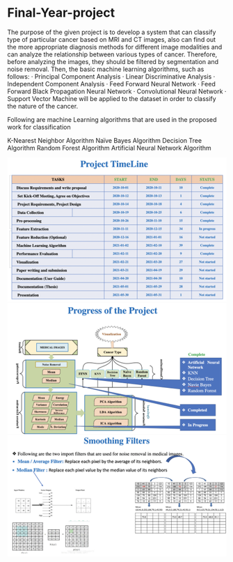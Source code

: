 # Final-Year-project 
The purpose of the given project is to develop a system that can classify type of particular cancer based on MRI and CT images, also can find out the more appropriate diagnosis methods for different image modalities and can analyze the relationship between various types of cancer. Therefore, before analyzing the images, they should be filtered by segmentation and noise removal. Then, the basic machine learning algorithms, such as follows:
· Principal Component Analysis 
· Linear Discriminative Analysis 
· Independent Component Analysis 
· Feed Forward Neural Network 
· Feed Forward Black Propagation Neural Network 
· Convolutional Neural Network 
· Support Vector Machine will be applied to the dataset in order to classify the nature of the cancer.

Following are machine Learning algorithms that are used in the proposed work for classification

K-Nearest Neighbor Algorithm
Naïve Bayes Algorithm
Decision Tree Algorithm
Random Forest Algorithm
Artificial Neural Network Algorithm

![alt text](ProjectTimeLine.png?raw=true "TimeLine")
![alt text](ProjectWorkSchema.png?raw=true "ProjectWorkSchema")
![alt text](MeanandMedianFilters.png?raw=true "MeanandMedianFilters")
